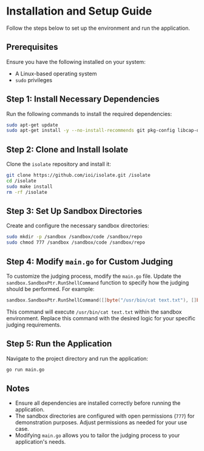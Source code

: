 # Installation and Setup Guide

Follow the steps below to set up the environment and run the application.

## Prerequisites

Ensure you have the following installed on your system:
- A Linux-based operating system
- `sudo` privileges

## Step 1: Install Necessary Dependencies

Run the following commands to install the required dependencies:

```bash
sudo apt-get update
sudo apt-get install -y --no-install-recommends git pkg-config libcap-dev libsystemd-dev ca-certificates make gcc g++ cmake python3 python3-pip python3-venv ninja-build libgtest-dev valgrind
```

## Step 2: Clone and Install Isolate

Clone the `isolate` repository and install it:

```bash
git clone https://github.com/ioi/isolate.git /isolate
cd /isolate
sudo make install
rm -rf /isolate
```

## Step 3: Set Up Sandbox Directories

Create and configure the necessary sandbox directories:

```bash
sudo mkdir -p /sandbox /sandbox/code /sandbox/repo
sudo chmod 777 /sandbox /sandbox/code /sandbox/repo
```

## Step 4: Modify `main.go` for Custom Judging

To customize the judging process, modify the `main.go` file. Update the `sandbox.SandboxPtr.RunShellCommand` function to specify how the judging should be performed. For example:

```go
sandbox.SandboxPtr.RunShellCommand([]byte("/usr/bin/cat text.txt"), []byte(codePath))
```

This command will execute `/usr/bin/cat text.txt` within the sandbox environment. Replace this command with the desired logic for your specific judging requirements.

## Step 5: Run the Application

Navigate to the project directory and run the application:

```bash
go run main.go
```

## Notes

- Ensure all dependencies are installed correctly before running the application.
- The sandbox directories are configured with open permissions (`777`) for demonstration purposes. Adjust permissions as needed for your use case.
- Modifying `main.go` allows you to tailor the judging process to your application's needs.
